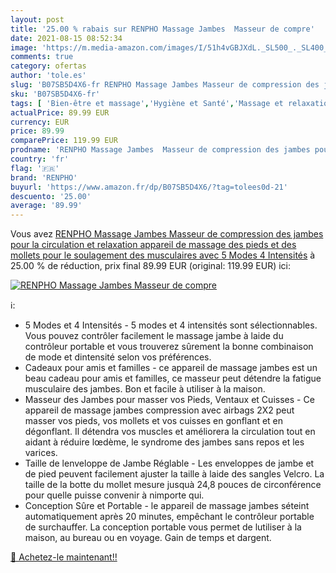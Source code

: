 ```yaml
---
layout: post
title: '25.00 % rabais sur RENPHO Massage Jambes  Masseur de compre'
date: 2021-08-15 08:52:34
image: 'https://m.media-amazon.com/images/I/51h4vGBJXdL._SL500_._SL400_.jpg'
comments: true
category: ofertas
author: 'tole.es'
slug: 'B07SB5D4X6-fr RENPHO Massage Jambes Masseur de compression des jambes...'
sku: 'B07SB5D4X6-fr'
tags: [ 'Bien-être et massage','Hygiène et Santé','Massage et relaxation','Masseurs électriques','Masseurs électriques pour les pieds','renpho', ]
actualPrice: 89.99 EUR
currency: EUR
price: 89.99
comparePrice: 119.99 EUR
prodname: 'RENPHO Massage Jambes  Masseur de compression des jambes pour la circulation et relaxation  appareil de massage des pieds et des mollets pour le soulagement des musculaires avec 5 Modes 4 Intensités'
country: 'fr'
flag: '🇫🇷'
brand: 'RENPHO'
buyurl: 'https://www.amazon.fr/dp/B07SB5D4X6/?tag=tolees0d-21'
descuento: '25.00'
average: '89.99'
---
```


Vous avez [RENPHO Massage Jambes  Masseur de compression des jambes pour la circulation et relaxation  appareil de massage des pieds et des mollets pour le soulagement des musculaires avec 5 Modes 4 Intensités](https://www.amazon.fr/dp/B07SB5D4X6/?tag=tolees0d-21)  à  25.00 % de réduction, prix final  89.99 EUR (original: 119.99 EUR) ici:

[![RENPHO Massage Jambes  Masseur de compre](https://m.media-amazon.com/images/I/51h4vGBJXdL._SL500_._SL400_.jpg)](https://www.amazon.fr/dp/B07SB5D4X6/?tag=tolees0d-21)

ℹ️:

- 5 Modes et 4 Intensités - 5 modes et 4 intensités sont sélectionnables. Vous pouvez contrôler facilement le massage jambe à laide du contrôleur portable et vous trouverez sûrement la bonne combinaison de mode et dintensité selon vos préférences.
- Cadeaux pour amis et familles - ce appareil de massage jambes est un beau cadeau pour amis et familles, ce masseur peut détendre la fatigue musculaire des jambes. Bon et facile à utiliser à la maison.
- Masseur des Jambes pour masser vos Pieds, Ventaux et Cuisses - Ce appareil de massage jambes compression avec airbags 2X2 peut masser vos pieds, vos mollets et vos cuisses en gonflant et en dégonflant. Il détendra vos muscles et améliorera la circulation tout en aidant à réduire lœdème, le syndrome des jambes sans repos et les varices.
- Taille de lenveloppe de Jambe Réglable - Les enveloppes de jambe et de pied peuvent facilement ajuster la taille à laide des sangles Velcro. La taille de la botte du mollet mesure jusquà 24,8 pouces de circonférence pour quelle puisse convenir à nimporte qui.
- Conception Sûre et Portable - le appareil de massage jambes séteint automatiquement après 20 minutes, empêchant le contrôleur portable de surchauffer. La conception portable vous permet de lutiliser à la maison, au bureau ou en voyage. Gain de temps et dargent.

[🛒 Achetez-le maintenant!!](https://www.amazon.fr/dp/B07SB5D4X6/?tag=tolees0d-21)
